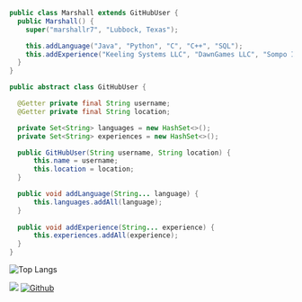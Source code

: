 ```java
public class Marshall extends GitHubUser {
  public Marshall() {
    super("marshallr7", "Lubbock, Texas");

    this.addLanguage("Java", "Python", "C", "C++", "SQL");
    this.addExperience("Keeling Systems LLC", "DawnGames LLC", "Sompo International");
  }
}

public abstract class GitHubUser {

  @Getter private final String username;
  @Getter private final String location;

  private Set<String> languages = new HashSet<>();
  private Set<String> experiences = new HashSet<>();

  public GitHubUser(String username, String location) {
      this.name = username;
      this.location = location;
  }

  public void addLanguage(String... language) {
      this.languages.addAll(language);
  }
  
  public void addExperience(String... experience) {
      this.experiences.addAll(experience);
  }
}
```

![Top Langs](https://github-readme-stats.vercel.app/api/top-langs/?username=marshallr7&theme=tokyonight)

![](https://visitor-badge.laobi.icu/badge?page_id=marshallr7.marshallr7) [![Github](https://img.shields.io/github/followers/marshallr7?label=Follow&style=social)](https://github.com/marshallr7)

